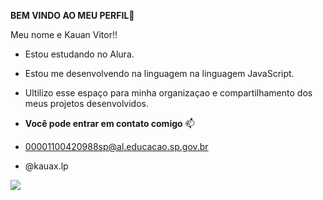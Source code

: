 **BEM VINDO AO MEU PERFIL**🖤

Meu nome e Kauan Vitor!!

- Estou estudando no Alura.
- Estou me desenvolvendo na linguagem na linguagem JavaScript.
- Ultilizo esse espaço para minha organizaçao e compartilhamento dos meus projetos desenvolvidos.

- **Você pode entrar em contato comigo** 📫

- 00001100420988sp@al.educacao.sp.gov.br

- @kauax.lp


![](https://media1.tenor.com/m/BWB9cDCdCaUAAAAd/fnaf-five-nights-at-freddy%27s.gif)
